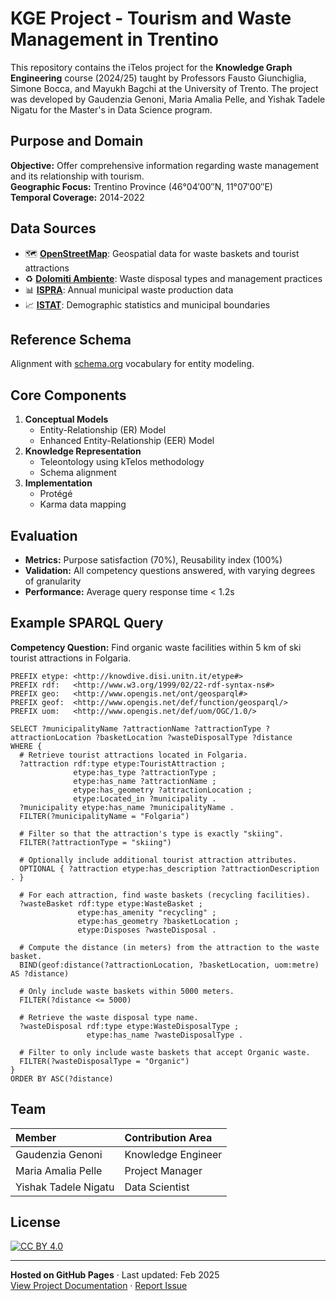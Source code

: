 
# KGE Project - Tourism and Waste Management in Trentino


This repository contains the iTelos project for the **Knowledge Graph Engineering** course (2024/25) taught by Professors Fausto Giunchiglia, Simone Bocca, and Mayukh Bagchi at the University of Trento. The project was developed by Gaudenzia Genoni, Maria Amalia Pelle, and Yishak Tadele Nigatu for the Master's in Data Science program.

## Purpose and Domain
**Objective:** Offer comprehensive information regarding waste management and its relationship with tourism.  
**Geographic Focus:** Trentino Province (46°04′00″N, 11°07′00″E)  
**Temporal Coverage:** 2014-2022  

## Data Sources
- 🗺️ [**OpenStreetMap**](https://www.openstreetmap.org/): Geospatial data for waste baskets and tourist attractions
- ♻️ [**Dolomiti Ambiente**](https://dolomitiambiente.it/it/): Waste disposal types and management practices
- 📊 [**ISPRA**](https://www.isprambiente.gov.it/it): Annual municipal waste production data
- 📈 [**ISTAT**](https://www.istat.it/): Demographic statistics and municipal boundaries

## Reference Schema
Alignment with [schema.org](https://schema.org) vocabulary for entity modeling.

## Core Components
1. **Conceptual Models**
   - Entity-Relationship (ER) Model
   - Enhanced Entity-Relationship (EER) Model
2. **Knowledge Representation**
   - Teleontology using kTelos methodology
   - Schema alignment
3. **Implementation**
   - Protégé
   - Karma data mapping
  
## Evaluation
- **Metrics:** Purpose satisfaction (70%), Reusability index (100%)
- **Validation:** All competency questions answered, with varying degrees of granularity
- **Performance:** Average query response time < 1.2s

## Example SPARQL Query
**Competency Question:** Find organic waste facilities within 5 km of ski tourist attractions in Folgaria.  
```sparql
PREFIX etype: <http://knowdive.disi.unitn.it/etype#>
PREFIX rdf:   <http://www.w3.org/1999/02/22-rdf-syntax-ns#>
PREFIX geo:   <http://www.opengis.net/ont/geosparql#>
PREFIX geof:  <http://www.opengis.net/def/function/geosparql/>
PREFIX uom:   <http://www.opengis.net/def/uom/OGC/1.0/>

SELECT ?municipalityName ?attractionName ?attractionType ?attractionLocation ?basketLocation ?wasteDisposalType ?distance 
WHERE {
  # Retrieve tourist attractions located in Folgaria.
  ?attraction rdf:type etype:TouristAttraction ;
              etype:has_type ?attractionType ;
              etype:has_name ?attractionName ;
              etype:has_geometry ?attractionLocation ;
              etype:Located_in ?municipality .
  ?municipality etype:has_name ?municipalityName .
  FILTER(?municipalityName = "Folgaria")
  
  # Filter so that the attraction's type is exactly "skiing".
  FILTER(?attractionType = "skiing")
  
  # Optionally include additional tourist attraction attributes.
  OPTIONAL { ?attraction etype:has_description ?attractionDescription . }
  
  # For each attraction, find waste baskets (recycling facilities).
  ?wasteBasket rdf:type etype:WasteBasket ;
               etype:has_amenity "recycling" ;
               etype:has_geometry ?basketLocation ;
               etype:Disposes ?wasteDisposal .
  
  # Compute the distance (in meters) from the attraction to the waste basket.
  BIND(geof:distance(?attractionLocation, ?basketLocation, uom:metre) AS ?distance)
  
  # Only include waste baskets within 5000 meters.
  FILTER(?distance <= 5000)
  
  # Retrieve the waste disposal type name.
  ?wasteDisposal rdf:type etype:WasteDisposalType ;
                 etype:has_name ?wasteDisposalType .
  
  # Filter to only include waste baskets that accept Organic waste.
  FILTER(?wasteDisposalType = "Organic")
}
ORDER BY ASC(?distance)

```

## Team

<!-- Empty line before table -->
    
| Member                   | Contribution Area       |
|:-------------------------|:------------------------|
| Gaudenzia Genoni         | Knowledge Engineer      |
| Maria Amalia Pelle       | Project Manager    |
| Yishak Tadele Nigatu     | Data Scientist      |

## License
[![CC BY 4.0](https://img.shields.io/badge/License-CC_BY_4.0-lightgrey.svg)](https://creativecommons.org/licenses/by/4.0/)

---

**Hosted on GitHub Pages** · Last updated: Feb 2025  
[View Project Documentation](Documentation/KGE_Group_9_Report.pdf) · [Report Issue](https://github.com/pariamelle/KGE-Project-Tourism-Waste-Management-in-Trentino/issues)
